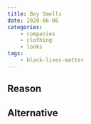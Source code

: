 ```yaml
---
title: Boy Smells
date: 2020-06-06
categories:
    - companies
    - clothing
    - looks
tags:
    - black-lives-matter
---
```


## Reason


## Alternative

